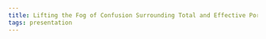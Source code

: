```yaml
---
title: Lifting the Fog of Confusion Surrounding Total and Effective Porosity in Petrophysics
tags: presentation 
---
```

